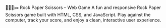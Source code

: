 👊🏾📄✂️ Rock Paper Scissors – Web Game
A fun and responsive Rock Paper Scissors game built with HTML, CSS, and JavaScript.
Play against the computer, track your score, and enjoy a clean, interactive user experience.
